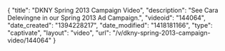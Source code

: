 {
    "title": "DKNY Spring 2013 Campaign Video",
    "description": "See Cara Delevingne in our Spring 2013 Ad Campaign.",
    "videoid": "144064",
    "date_created": "1394228217",
    "date_modified": "1418181166",
    "type": "captivate",
    "layout": "video",
    "url": "\/v\/dkny-spring-2013-campaign-video\/144064"
}